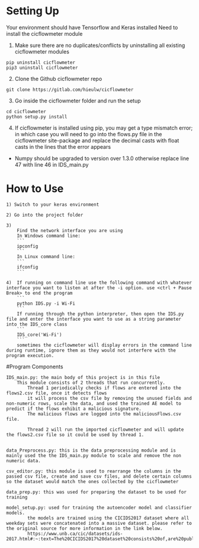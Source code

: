 # Setting Up
Your environment should have Tensorflow and Keras installed
Need to install the cicflowmeter module 
1. Make sure there are no duplicates/conflicts by uninstalling all existing cicflowmeter modules
	
```
pip uninstall cicflowmeter
pip3 uninstall cicflowmeter
```
	
2. Clone the Github cicflowmeter repo	
```
git clone https://gitlab.com/hieulw/cicflowmeter
```
			
3. Go inside the cicflowmeter folder and run the setup 
```
cd cicflowmeter
python setup.py install
```
			
4. If cicflowmeter is installed using pip, you may get a type mismatch error; in which case you will need to go into the flows.py file in the cicflowmeter 	site-package and replace the decimal casts with float casts in the lines that the error appears 
	
- Numpy should be upgraded to version over 1.3.0 otherwise replace line 47 with line 46 in IDS_main.py
	
	

# How to Use
	1) Switch to your keras environment
	
	2) Go into the project folder
	
	3) 
		Find the network interface you are using
		In Windows command line:
		```
		ipconfig
		```
		In Linux command line:
		```
		ifconfig
		```
		
	4)	If running on command line use the following command with whatever interface you want to listen at after the -i option. use <ctrl + Pause Break> to end the program
		```
		python IDS.py -i Wi-Fi
		```
		If running through the python interpreter, then open the IDS.py file and enter the interface you want to use as a string parameter into the IDS_core class
		```
		IDS_core('Wi-Fi')
		```
		sometimes the cicflowmeter will display errors in the command line during runtime, ignore them as they would not interfere with the program execution.
		
#Program Components

	IDS_main.py: the main body of this project is in this file
		This module consists of 2 threads that run concurrently. 
			Thread 1 periodically checks if flows are entered into the flows2.csv file, once it detects flows 
			it will process the csv file by removing the unused fields and non-numeric rows, scale the data, and used the trained AE model to predict if the flows exhibit a malicious signature. 
			The malicious flows are logged into the maliciousFlows.csv file.

			Thread 2 will run the imported cicflowmeter and will update the flows2.csv file so it could be used by thread 1.  
			
			
	data_Preprocess.py: this is the data preprocessing module and is mainly used the the IDS_main.py module to scale and remove the non numeric data. 
	
	csv_editor.py: this module is used to rearrange the columns in the passed csv file, create and save csv files, and delete certain columns so the dataset would match the ones collected by the cicflowmeter
	
	data_prep.py: this was used for preparing the dataset to be used for training
	
	model_setup.py: used for training the autoencoder model and classifier models.
			the models are trained using the CICIDS2017 dataset where all weekday sets were concatenated into a massive dataset. please refer to the original source for more information in the link below.
			https://www.unb.ca/cic/datasets/ids-2017.html#:~:text=The%20CICIDS2017%20dataset%20consists%20of,are%20publicly%20available%20for%20researchers.
	
	
	
